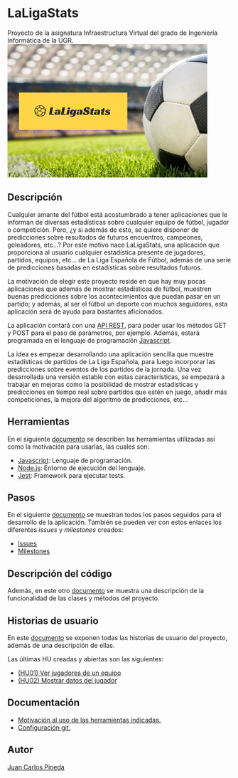 # LaLigaStats
Proyecto de la asignatura Infraestructura Virtual del grado de Ingeniería Informática de la UGR.
![Logo LaLiga](./docs/img/logo_readme.png)

## Descripción
Cualquier amante del fútbol está acostumbrado a tener aplicaciones que le informan de diversas estadísticas sobre cualquier equipo de fútbol, jugador o competición. Pero, ¿y si además de esto, se quiere disponer de predicciones sobre resultados de futuros encuentros, campeones, goleadores, etc...? Por este motivo nace LaLigaStats, una aplicación que proporciona al usuario cualquier estadística presente de jugadores, partidos, equipos, etc... de La Liga Española de Fútbol, además de una serie de predicciones basadas en estadísticas sobre resultados futuros.

La motivación de elegir este proyecto reside en que hay muy pocas aplicaciones que además de mostrar estadísticas de fútbol, muestren buenas predicciones sobre los acontecimientos que puedan pasar en un partido; y además, al ser el fútbol un deporte con muchos seguidores, esta aplicación será de ayuda para bastantes aficionados.

La aplicación contará con una [API REST](https://www.idento.es/blog/desarrollo-web/que-es-una-api-rest/), para poder usar los métodos GET y POST para el paso de parámetros, por ejemplo. Además, estará programada en el lenguaje de programación [Javascript](https://www.javascript.com/).

La idea es empezar desarrollando una aplicación sencilla que muestre estadísticas de partidos de La Liga Española, para luego incorporar las predicciones sobre eventos de los partidos de la jornada. Una vez desarrollada una versión estable con estas características, se empezará a trabajar en mejoras como la posibilidad de mostrar estadísticas y predicciones en tiempo real sobre partidos que estén en juego, añadir más competiciones, la mejora del algoritmo de predicciones, etc...

## Herramientas
En el siguiente [documento](./docs/motivacion_herramientas.md) se describen las herramientas utilizadas así como la motivación para usarlas, las cuales son:

- [Javascript](https://www.javascript.com/): Lenguaje de programación.
- [Node.js](https://nodejs.org/es/): Entorno de ejecución del lenguaje.
- [Jest](https://jestjs.io/): Framework para ejecutar tests.

## Pasos
En el siguiente [documento](docs/pasos.md) se muestran todos los pasos seguidos para el desarrollo de la aplicación.
También se pueden ver con estos enlaces los diferentes *issues* y *milestones* creados:
- [Issues](https://github.com/juancpineda97/LaLigaStats/issues)
- [Milestones](https://github.com/juancpineda97/LaLigaStats/milestones)

## Descripción del código
Además, en este otro [documento](docs/descripcion_clases.md) se muestra una descripción de la funcionalidad de las clases y métodos del proyecto.

## Historias de usuario
En este [documento](docs/historias_usuario.md) se exponen todas las historias de usuario del proyecto, además de una descripción de ellas.

Las últimas HU creadas y abiertas son las siguientes:

- [(HU01) Ver jugadores de un equipo](https://github.com/juancpineda97/LaLigaStats/issues/4)
- [(HU02) Mostrar datos del jugador](https://github.com/juancpineda97/LaLigaStats/issues/5)

## Documentación
- [Motivación al uso de las herramientas indicadas.](./docs/motivacion_herramientas.md)
- [Configuración git.](./docs/configuracion_git.md)

## Autor
[Juan Carlos Pineda](https://github.com/juancpineda97)
